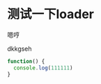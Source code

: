# 测试一下loader

嗯哼

<html>
  <div>dkkgseh</div>
</html>

```js
function() {
  console.log(111111)
}

```
